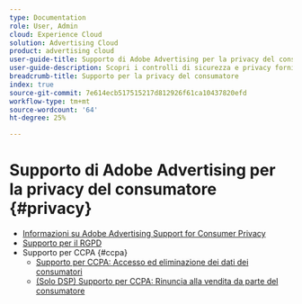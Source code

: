 ```yaml
---
type: Documentation
role: User, Admin
cloud: Experience Cloud
solution: Advertising Cloud
product: advertising cloud
user-guide-title: Supporto di Adobe Advertising per la privacy del consumatore
user-guide-description: Scopri i controlli di sicurezza e privacy forniti da Adobe Advertising per aiutare i clienti inserzionisti a rispettare le leggi sulla privacy dei consumatori.
breadcrumb-title: Supporto per la privacy del consumatore
index: true
source-git-commit: 7e614ecb517515217d812926f61ca10437820efd
workflow-type: tm+mt
source-wordcount: '64'
ht-degree: 25%

---
```



# Supporto di Adobe Advertising per la privacy del consumatore {#privacy}

+ [Informazioni su Adobe Advertising Support for Consumer Privacy](/help/privacy/home.md)
+ [Supporto per il RGPD](/help/privacy/gdpr.md)
+ Supporto per CCPA {#ccpa}
   + [Supporto per CCPA: Accesso ed eliminazione dei dati dei consumatori](/help/privacy/ccpa/ccpa-access-delete.md)
   + [(Solo DSP) Supporto per CCPA: Rinuncia alla vendita da parte del consumatore](/help/privacy/ccpa/ccpa-opt-out-of-sale.md)
